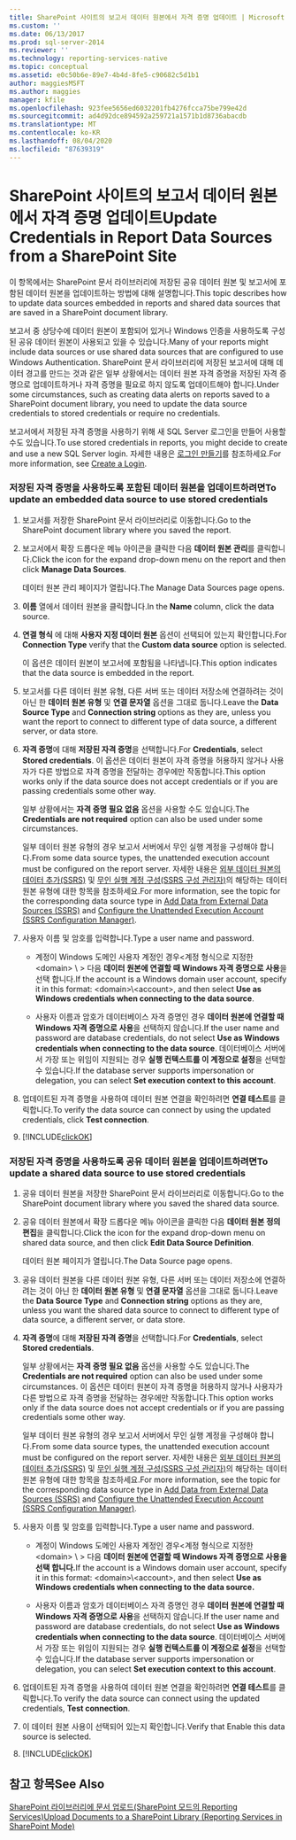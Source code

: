 ```yaml
---
title: SharePoint 사이트의 보고서 데이터 원본에서 자격 증명 업데이트 | Microsoft Docs
ms.custom: ''
ms.date: 06/13/2017
ms.prod: sql-server-2014
ms.reviewer: ''
ms.technology: reporting-services-native
ms.topic: conceptual
ms.assetid: e0c50b6e-89e7-4b4d-8fe5-c90682c5d1b1
author: maggiesMSFT
ms.author: maggies
manager: kfile
ms.openlocfilehash: 923fee5656ed6032201fb4276fcca75be799e42d
ms.sourcegitcommit: ad4d92dce894592a259721a1571b1d8736abacdb
ms.translationtype: MT
ms.contentlocale: ko-KR
ms.lasthandoff: 08/04/2020
ms.locfileid: "87639319"
---
```

# <a name="update-credentials-in-report-data-sources-from-a-sharepoint-site"></a><span data-ttu-id="cf5ab-102">SharePoint 사이트의 보고서 데이터 원본에서 자격 증명 업데이트</span><span class="sxs-lookup"><span data-stu-id="cf5ab-102">Update Credentials in Report Data Sources from a SharePoint Site</span></span>
  <span data-ttu-id="cf5ab-103">이 항목에서는 SharePoint 문서 라이브러리에 저장된 공유 데이터 원본 및 보고서에 포함된 데이터 원본을 업데이트하는 방법에 대해 설명합니다.</span><span class="sxs-lookup"><span data-stu-id="cf5ab-103">This topic describes how to update data sources embedded in reports and shared data sources that are saved in a SharePoint document library.</span></span>  
  
 <span data-ttu-id="cf5ab-104">보고서 중 상당수에 데이터 원본이 포함되어 있거나 Windows 인증을 사용하도록 구성된 공유 데이터 원본이 사용되고 있을 수 있습니다.</span><span class="sxs-lookup"><span data-stu-id="cf5ab-104">Many of your reports might include data sources or use shared data sources that are configured to use Windows Authentication.</span></span> <span data-ttu-id="cf5ab-105">SharePoint 문서 라이브러리에 저장된 보고서에 대해 데이터 경고를 만드는 것과 같은 일부 상황에서는 데이터 원본 자격 증명을 저장된 자격 증명으로 업데이트하거나 자격 증명을 필요로 하지 않도록 업데이트해야 합니다.</span><span class="sxs-lookup"><span data-stu-id="cf5ab-105">Under some circumstances, such as creating data alerts on reports saved to a SharePoint document library, you need to update the data source credentials to stored credentials or require no credentials.</span></span>  
  
 <span data-ttu-id="cf5ab-106">보고서에서 저장된 자격 증명을 사용하기 위해 새 SQL Server 로그인을 만들어 사용할 수도 있습니다.</span><span class="sxs-lookup"><span data-stu-id="cf5ab-106">To use stored credentials in reports, you might decide to create and use a new SQL Server login.</span></span> <span data-ttu-id="cf5ab-107">자세한 내용은 [로그인 만들기](../../relational-databases/security/authentication-access/create-a-login.md)를 참조하세요.</span><span class="sxs-lookup"><span data-stu-id="cf5ab-107">For more information, see [Create a Login](../../relational-databases/security/authentication-access/create-a-login.md).</span></span>  
  
### <a name="to-update-an-embedded-data-source-to-use-stored-credentials"></a><span data-ttu-id="cf5ab-108">저장된 자격 증명을 사용하도록 포함된 데이터 원본을 업데이트하려면</span><span class="sxs-lookup"><span data-stu-id="cf5ab-108">To update an embedded data source to use stored credentials</span></span>  
  
1.  <span data-ttu-id="cf5ab-109">보고서를 저장한 SharePoint 문서 라이브러리로 이동합니다.</span><span class="sxs-lookup"><span data-stu-id="cf5ab-109">Go to the SharePoint document library where you saved the report.</span></span>  
  
2.  <span data-ttu-id="cf5ab-110">보고서에서 확장 드롭다운 메뉴 아이콘을 클릭한 다음 **데이터 원본 관리**를 클릭합니다.</span><span class="sxs-lookup"><span data-stu-id="cf5ab-110">Click the icon for the expand drop-down menu on the report and then click **Manage Data Sources**.</span></span>  
  
     <span data-ttu-id="cf5ab-111">데이터 원본 관리 페이지가 열립니다.</span><span class="sxs-lookup"><span data-stu-id="cf5ab-111">The Manage Data Sources page opens.</span></span>  
  
3.  <span data-ttu-id="cf5ab-112">**이름** 열에서 데이터 원본을 클릭합니다.</span><span class="sxs-lookup"><span data-stu-id="cf5ab-112">In the **Name** column, click the data source.</span></span>  
  
4.  <span data-ttu-id="cf5ab-113">**연결 형식** 에 대해 **사용자 지정 데이터 원본** 옵션이 선택되어 있는지 확인합니다.</span><span class="sxs-lookup"><span data-stu-id="cf5ab-113">For **Connection Type** verify that the **Custom data source** option is selected.</span></span>  
  
     <span data-ttu-id="cf5ab-114">이 옵션은 데이터 원본이 보고서에 포함됨을 나타냅니다.</span><span class="sxs-lookup"><span data-stu-id="cf5ab-114">This option indicates that the data source is embedded in the report.</span></span>  
  
5.  <span data-ttu-id="cf5ab-115">보고서를 다른 데이터 원본 유형, 다른 서버 또는 데이터 저장소에 연결하려는 것이 아닌 한 **데이터 원본 유형** 및 **연결 문자열** 옵션을 그대로 둡니다.</span><span class="sxs-lookup"><span data-stu-id="cf5ab-115">Leave the **Data Source Type** and **Connection string** options as they are, unless you want the report to connect to different type of data source, a different server, or data store.</span></span>  
  
6.  <span data-ttu-id="cf5ab-116">**자격 증명**에 대해 **저장된 자격 증명**을 선택합니다.</span><span class="sxs-lookup"><span data-stu-id="cf5ab-116">For **Credentials**, select **Stored credentials**.</span></span> <span data-ttu-id="cf5ab-117">이 옵션은 데이터 원본이 자격 증명을 허용하지 않거나 사용자가 다른 방법으로 자격 증명을 전달하는 경우에만 작동합니다.</span><span class="sxs-lookup"><span data-stu-id="cf5ab-117">This option works only if the data source does not accept credentials or if you are passing credentials some other way.</span></span>  
  
     <span data-ttu-id="cf5ab-118">일부 상황에서는 **자격 증명 필요 없음** 옵션을 사용할 수도 있습니다.</span><span class="sxs-lookup"><span data-stu-id="cf5ab-118">The **Credentials are not required** option can also be used under some circumstances.</span></span>  
  
     <span data-ttu-id="cf5ab-119">일부 데이터 원본 유형의 경우 보고서 서버에서 무인 실행 계정을 구성해야 합니다.</span><span class="sxs-lookup"><span data-stu-id="cf5ab-119">From some data source types, the unattended execution account must be configured on the report server.</span></span> <span data-ttu-id="cf5ab-120">자세한 내용은 [외부 데이터 원본의 데이터 추가&#40;SSRS&#41;](add-data-from-external-data-sources-ssrs.md) 및 [무인 실행 계정 구성&#40;SSRS 구성 관리자&#41;](../install-windows/configure-the-unattended-execution-account-ssrs-configuration-manager.md)의 해당하는 데이터 원본 유형에 대한 항목을 참조하세요.</span><span class="sxs-lookup"><span data-stu-id="cf5ab-120">For more information, see the topic for the corresponding data source type in [Add Data from External Data Sources &#40;SSRS&#41;](add-data-from-external-data-sources-ssrs.md) and [Configure the Unattended Execution Account &#40;SSRS Configuration Manager&#41;](../install-windows/configure-the-unattended-execution-account-ssrs-configuration-manager.md).</span></span>  
  
7.  <span data-ttu-id="cf5ab-121">사용자 이름 및 암호를 입력합니다.</span><span class="sxs-lookup"><span data-stu-id="cf5ab-121">Type a user name and password.</span></span>  
  
    -   <span data-ttu-id="cf5ab-122">계정이 Windows 도메인 사용자 계정인 경우<계정 형식으로 지정한 \<domain> \\ \> 다음 **데이터 원본에 연결할 때 Windows 자격 증명으로 사용**을 선택 합니다.</span><span class="sxs-lookup"><span data-stu-id="cf5ab-122">If the account is a Windows domain user account, specify it in this format: \<domain>\\<account\>, and then select **Use as Windows credentials when connecting to the data source**.</span></span>  
  
    -   <span data-ttu-id="cf5ab-123">사용자 이름과 암호가 데이터베이스 자격 증명인 경우 **데이터 원본에 연결할 때 Windows 자격 증명으로 사용**을 선택하지 않습니다.</span><span class="sxs-lookup"><span data-stu-id="cf5ab-123">If the user name and password are database credentials, do not select **Use as Windows credentials when connecting to the data source**.</span></span> <span data-ttu-id="cf5ab-124">데이터베이스 서버에서 가장 또는 위임이 지원되는 경우 **실행 컨텍스트를 이 계정으로 설정**을 선택할 수 있습니다.</span><span class="sxs-lookup"><span data-stu-id="cf5ab-124">If the database server supports impersonation or delegation, you can select **Set execution context to this account**.</span></span>  
  
8.  <span data-ttu-id="cf5ab-125">업데이트된 자격 증명을 사용하여 데이터 원본 연결을 확인하려면 **연결 테스트**를 클릭합니다.</span><span class="sxs-lookup"><span data-stu-id="cf5ab-125">To verify the data source can connect by using the updated credentials, click **Test connection**.</span></span>  
  
9. [!INCLUDE[clickOK](../../includes/clickok-md.md)]  
  
### <a name="to-update-a-shared-data-source-to-use-stored-credentials"></a><span data-ttu-id="cf5ab-126">저장된 자격 증명을 사용하도록 공유 데이터 원본을 업데이트하려면</span><span class="sxs-lookup"><span data-stu-id="cf5ab-126">To update a shared data source to use stored credentials</span></span>  
  
1.  <span data-ttu-id="cf5ab-127">공유 데이터 원본을 저장한 SharePoint 문서 라이브러리로 이동합니다.</span><span class="sxs-lookup"><span data-stu-id="cf5ab-127">Go to the SharePoint document library where you saved the shared data source.</span></span>  
  
2.  <span data-ttu-id="cf5ab-128">공유 데이터 원본에서 확장 드롭다운 메뉴 아이콘을 클릭한 다음 **데이터 원본 정의 편집**을 클릭합니다.</span><span class="sxs-lookup"><span data-stu-id="cf5ab-128">Click the icon for the expand drop-down menu on shared data source, and then click **Edit Data Source Definition**.</span></span>  
  
     <span data-ttu-id="cf5ab-129">데이터 원본 페이지가 열립니다.</span><span class="sxs-lookup"><span data-stu-id="cf5ab-129">The Data Source page opens.</span></span>  
  
3.  <span data-ttu-id="cf5ab-130">공유 데이터 원본을 다른 데이터 원본 유형, 다른 서버 또는 데이터 저장소에 연결하려는 것이 아닌 한 **데이터 원본 유형** 및 **연결 문자열** 옵션을 그대로 둡니다.</span><span class="sxs-lookup"><span data-stu-id="cf5ab-130">Leave the **Data Source Type** and **Connection string** options as they are, unless you want the shared data source to connect to different type of data source, a different server, or data store.</span></span>  
  
4.  <span data-ttu-id="cf5ab-131">**자격 증명**에 대해 **저장된 자격 증명**을 선택합니다.</span><span class="sxs-lookup"><span data-stu-id="cf5ab-131">For **Credentials**, select **Stored credentials**.</span></span>  
  
     <span data-ttu-id="cf5ab-132">일부 상황에서는 **자격 증명 필요 없음** 옵션을 사용할 수도 있습니다.</span><span class="sxs-lookup"><span data-stu-id="cf5ab-132">The **Credentials are not required** option can also be used under some circumstances.</span></span> <span data-ttu-id="cf5ab-133">이 옵션은 데이터 원본이 자격 증명을 허용하지 않거나 사용자가 다른 방법으로 자격 증명을 전달하는 경우에만 작동합니다.</span><span class="sxs-lookup"><span data-stu-id="cf5ab-133">This option works only if the data source does not accept credentials or if you are passing credentials some other way.</span></span>  
  
     <span data-ttu-id="cf5ab-134">일부 데이터 원본 유형의 경우 보고서 서버에서 무인 실행 계정을 구성해야 합니다.</span><span class="sxs-lookup"><span data-stu-id="cf5ab-134">From some data source types, the unattended execution account must be configured on the report server.</span></span> <span data-ttu-id="cf5ab-135">자세한 내용은 [외부 데이터 원본의 데이터 추가&#40;SSRS&#41;](add-data-from-external-data-sources-ssrs.md) 및 [무인 실행 계정 구성&#40;SSRS 구성 관리자&#41;](../install-windows/configure-the-unattended-execution-account-ssrs-configuration-manager.md)의 해당하는 데이터 원본 유형에 대한 항목을 참조하세요.</span><span class="sxs-lookup"><span data-stu-id="cf5ab-135">For more information, see the topic for the corresponding data source type in [Add Data from External Data Sources &#40;SSRS&#41;](add-data-from-external-data-sources-ssrs.md) and [Configure the Unattended Execution Account &#40;SSRS Configuration Manager&#41;](../install-windows/configure-the-unattended-execution-account-ssrs-configuration-manager.md).</span></span>  
  
5.  <span data-ttu-id="cf5ab-136">사용자 이름 및 암호를 입력합니다.</span><span class="sxs-lookup"><span data-stu-id="cf5ab-136">Type a user name and password.</span></span>  
  
    -   <span data-ttu-id="cf5ab-137">계정이 Windows 도메인 사용자 계정인 경우<계정 형식으로 지정한 \<domain> \\ \> 다음 **데이터 원본에 연결할 때 Windows 자격 증명으로 사용을 선택 합니다.**</span><span class="sxs-lookup"><span data-stu-id="cf5ab-137">If the account is a Windows domain user account, specify it in this format: \<domain>\\<account\>, and then select **Use as Windows credentials when connecting to the data source.**</span></span>  
  
    -   <span data-ttu-id="cf5ab-138">사용자 이름과 암호가 데이터베이스 자격 증명인 경우 **데이터 원본에 연결할 때 Windows 자격 증명으로 사용**을 선택하지 않습니다.</span><span class="sxs-lookup"><span data-stu-id="cf5ab-138">If the user name and password are database credentials, do not select **Use as Windows credentials when connecting to the data source**.</span></span> <span data-ttu-id="cf5ab-139">데이터베이스 서버에서 가장 또는 위임이 지원되는 경우 **실행 컨텍스트를 이 계정으로 설정**을 선택할 수 있습니다.</span><span class="sxs-lookup"><span data-stu-id="cf5ab-139">If the database server supports impersonation or delegation, you can select **Set execution context to this account**.</span></span>  
  
6.  <span data-ttu-id="cf5ab-140">업데이트된 자격 증명을 사용하여 데이터 원본 연결을 확인하려면 **연결 테스트**를 클릭합니다.</span><span class="sxs-lookup"><span data-stu-id="cf5ab-140">To verify the data source can connect using the updated credentials, **Test connection**.</span></span>  
  
7.  <span data-ttu-id="cf5ab-141">이 데이터 원본 사용이 선택되어 있는지 확인합니다.</span><span class="sxs-lookup"><span data-stu-id="cf5ab-141">Verify that Enable this data source is selected.</span></span>  
  
8.  [!INCLUDE[clickOK](../../includes/clickok-md.md)]  
  
## <a name="see-also"></a><span data-ttu-id="cf5ab-142">참고 항목</span><span class="sxs-lookup"><span data-stu-id="cf5ab-142">See Also</span></span>  
 [<span data-ttu-id="cf5ab-143">SharePoint 라이브러리에 문서 업로드&#40;SharePoint 모드의 Reporting Services&#41;</span><span class="sxs-lookup"><span data-stu-id="cf5ab-143">Upload Documents to a SharePoint Library &#40;Reporting Services in SharePoint Mode&#41;</span></span>](../upload-documents-to-a-sharepoint-library-reporting-services-in-sharepoint-mode.md)  
  
  
